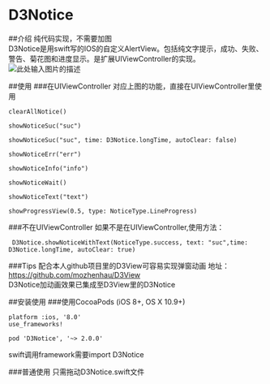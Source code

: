 # D3Notice

##介绍
纯代码实现，不需要加图  
D3Notice是用swift写的IOS的自定义AlertView。包括纯文字提示，成功、失败、警告、菊花图和进度显示。是扩展UIViewController的实现。  
![此处输入图片的描述][1]


  [1]: http://7vzpd0.com1.z0.glb.clouddn.com/more.gif  
  
  
##使用
###在UIViewController
对应上图的功能，直接在UIViewController里使用

    clearAllNotice()

    showNoticeSuc("suc")

    showNoticeSuc("suc", time: D3Notice.longTime, autoClear: false)

    showNoticeErr("err")

    showNoticeInfo("info")

    showNoticeWait()

    showNoticeText("text")
    
    showProgressView(0.5, type: NoticeType.LineProgress)
    
###不在UIViewController
如果不是在UIViewController,使用方法：

     D3Notice.showNoticeWithText(NoticeType.success, text: "suc",time: D3Notice.longTime, autoClear: true)
     
###Tips
配合本人github项目里的D3View可容易实现弹窗动画
地址：https://github.com/mozhenhau/D3View  
D3Notice加动画效果已集成至D3View里的D3Notice

     
##安装使用
###使用CocoaPods (iOS 8+, OS X 10.9+)

    platform :ios, '8.0'
    use_frameworks!
    
    pod 'D3Notice', '~> 2.0.0'

swift调用framework需要import D3Notice

###普通使用
只需拖动D3Notice.swift文件
